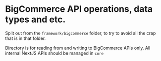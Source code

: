 # BigCommerce API operations, data types and etc.

Split out from the `framework/bigcommerce` folder, to try to avoid all the crap that is in that folder.

Directory is for reading from and writing to BigCommerce APIs only.
All internal NextJS APIs should be managed in `core`
